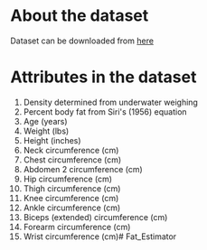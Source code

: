 # About the dataset
Dataset can be downloaded from [here](https://www.kaggle.com/fedesoriano/body-fat-prediction-dataset)

# Attributes in the dataset

1) Density determined from underwater weighing
2) Percent body fat from Siri's (1956) equation
3) Age (years)
4) Weight (lbs)
5) Height (inches)
6) Neck circumference (cm)
7) Chest circumference (cm)
8) Abdomen 2 circumference (cm)
9) Hip circumference (cm)
10) Thigh circumference (cm)
11) Knee circumference (cm)
12) Ankle circumference (cm)
13) Biceps (extended) circumference (cm)
14) Forearm circumference (cm)
15) Wrist circumference (cm)# Fat_Estimator
